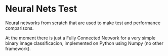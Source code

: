 # Neural Nets Test

Neural networks from scratch that are used to make test and performance comparisons.

At the moment there is just a Fully Connected Network for a very simple binary image classificacion, implemented on Python using Numpy (no other framework).
